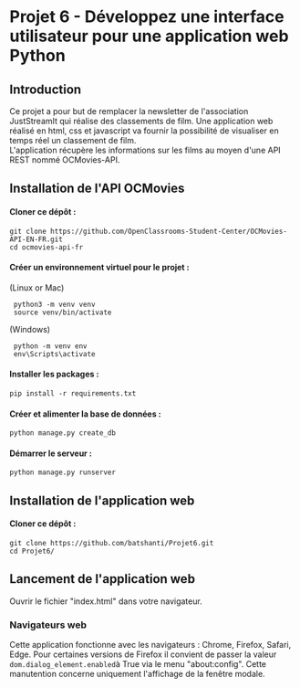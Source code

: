 # Projet 6 -  Développez une interface utilisateur pour une application web Python



## Introduction

Ce projet a pour but de remplacer la newsletter de l'association JustStreamIt qui réalise des classements de film.
Une application web réalisé en html, css et javascript va fournir la possibilité de visualiser en temps réel un classement de film.  
L'application récupère les informations sur les films au moyen d'une API REST nommé OCMovies-API.

## Installation de l'API  OCMovies
####  Cloner ce dépôt : 
```
git clone https://github.com/OpenClassrooms-Student-Center/OCMovies-API-EN-FR.git
cd ocmovies-api-fr
```
####  Créer un environnement virtuel pour le projet :
(Linux or Mac)
```
 python3 -m venv venv
 source venv/bin/activate
```
(Windows)
```
 python -m venv env
 env\Scripts\activate
```
#### Installer les packages :
```
pip install -r requirements.txt
```
#### Créer et alimenter la base de données :
```
python manage.py create_db
```
#### Démarrer le serveur  :
```
python manage.py runserver
```

## Installation de l'application web
####  Cloner ce dépôt : 
```
git clone https://github.com/batshanti/Projet6.git
cd Projet6/
```
##  Lancement de l'application web
Ouvrir le fichier "index.html" dans votre navigateur. 

### Navigateurs  web

Cette application fonctionne avec les navigateurs : Chrome, Firefox, Safari, Edge.
Pour certaines versions de Firefox il convient de passer la valeur `dom.dialog_element.enabled`à True via le menu "about:config". Cette manutention concerne uniquement l'affichage de la fenêtre modale.
